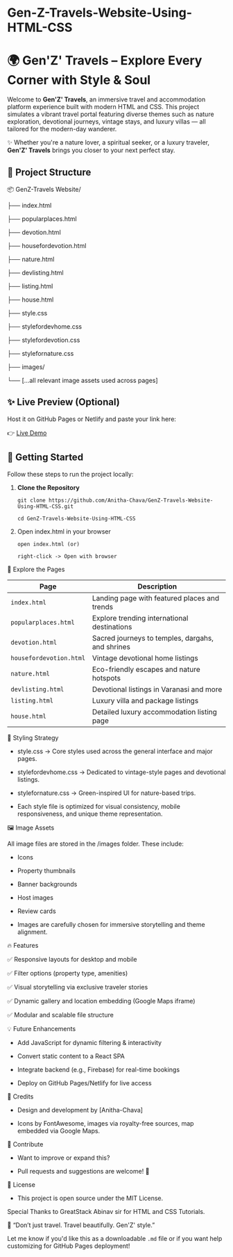 # Gen-Z-Travels-Website-Using-HTML-CSS

# 🌍 Gen'Z' Travels – Explore Every Corner with Style & Soul


Welcome to **Gen'Z' Travels**, an immersive travel and accommodation platform experience built with modern HTML and CSS. This project simulates a vibrant travel portal featuring diverse themes such as nature exploration, devotional journeys, vintage stays, and luxury villas — all tailored for the modern-day wanderer.

 ✨ Whether you're a nature lover, a spiritual seeker, or a luxury traveler, **Gen'Z' Travels** brings you closer to your next perfect stay.



## 📁 Project Structure

📦 GenZ-Travels Website/

├── index.html

├── popularplaces.html

├── devotion.html

├── housefordevotion.html

├── nature.html

├── devlisting.html

├── listing.html

├── house.html

├── style.css

├── stylefordevhome.css

├── stylefordevotion.css

├── stylefornature.css

├── images/


  └── [...all relevant image assets used across pages]






## ✨ Live Preview (Optional)


 Host it on GitHub Pages or Netlify and paste your link here:
 
 
👉 [Live Demo](https://timely-kleicha-4f2b72.netlify.app/)





## 🚀 Getting Started


Follow these steps to run the project locally:


1. **Clone the Repository**
   
       git clone https://github.com/Anitha-Chava/GenZ-Travels-Website-Using-HTML-CSS.git
   
       cd GenZ-Travels-Website-Using-HTML-CSS

3. Open index.html in your browser
   
   
       open index.html (or)
   
       right-click -> Open with browser
   

🧭 Explore the Pages


   | Page                    | Description                                      |
   | ----------------------- | ------------------------------------------------ |
   | `index.html`            | Landing page with featured places and trends     |
   | `popularplaces.html`    | Explore trending international destinations      |
   | `devotion.html`         | Sacred journeys to temples, dargahs, and shrines |
   | `housefordevotion.html` | Vintage devotional home listings                 |
   | `nature.html`           | Eco-friendly escapes and nature hotspots         |
   | `devlisting.html`       | Devotional listings in Varanasi and more         |
   | `listing.html`          | Luxury villa and package listings                |
   | `house.html`            | Detailed luxury accommodation listing page       |



🎨 Styling Strategy

* style.css → Core styles used across the general interface and major pages.

* stylefordevhome.css → Dedicated to vintage-style pages and devotional listings.

* stylefornature.css → Green-inspired UI for nature-based trips.

* Each style file is optimized for visual consistency, mobile responsiveness, and unique theme representation.



🖼️ Image Assets

All image files are stored in the /images folder. These include:

* Icons

* Property thumbnails

* Banner backgrounds

* Host images

* Review cards

* Images are carefully chosen for immersive storytelling and theme alignment.


🔥 Features

  ✅ Responsive layouts for desktop and mobile

  ✅ Filter options (property type, amenities)

  ✅ Visual storytelling via exclusive traveler stories

  ✅ Dynamic gallery and location embedding (Google Maps iframe)

  ✅ Modular and scalable file structure


💡 Future Enhancements

* Add JavaScript for dynamic filtering & interactivity

* Convert static content to a React SPA

* Integrate backend (e.g., Firebase) for real-time bookings

* Deploy on GitHub Pages/Netlify for live access


🙌 Credits

* Design and development by [Anitha-Chava]

* Icons by FontAwesome, images via royalty-free sources, map embedded via Google Maps.


📩 Contribute

* Want to improve or expand this?

* Pull requests and suggestions are welcome! 🌟


📜 License

* This project is open source under the MIT License.
  


 Special Thanks to GreatStack Abinav sir for HTML and CSS Tutorials.
  

🔗 “Don’t just travel. Travel beautifully. Gen'Z' style.”


  Let me know if you'd like this as a downloadable `.md` file or if you want help customizing for GitHub Pages deployment!









   

